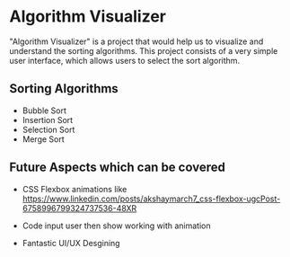 # Algorithm Visualizer

"Algorithm Visualizer" is a project that would help us to visualize and understand the sorting algorithms. This project consists of a very simple user interface, which allows users to select the sort algorithm.

## Sorting Algorithms

- Bubble Sort
- Insertion Sort
- Selection Sort
- Merge Sort

## Future Aspects which can be covered

- CSS Flexbox animations like  
   https://www.linkedin.com/posts/akshaymarch7_css-flexbox-ugcPost-6758996799324737536-48XR

- Code input user then show working with animation
- Fantastic UI/UX Desgining
